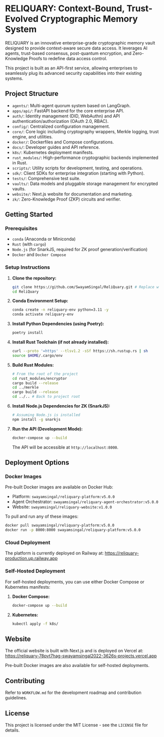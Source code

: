 # RELIQUARY: Context-Bound, Trust-Evolved Cryptographic Memory System

RELIQUARY is an innovative enterprise-grade cryptographic memory vault designed to provide context-aware secure data access. It leverages AI agents, trust-based consensus, post-quantum encryption, and Zero-Knowledge Proofs to redefine data access control.

This project is built as an API-first service, allowing enterprises to seamlessly plug its advanced security capabilities into their existing systems.

## Project Structure

- `agents/`: Multi-agent quorum system based on LangGraph.
- `apps/api/`: FastAPI backend for the core enterprise API.
- `auth/`: Identity management (DID, WebAuthn) and API authentication/authorization (OAuth 2.0, RBAC).
- `config/`: Centralized configuration management.
- `core/`: Core logic including cryptography wrappers, Merkle logging, trust engine, and utilities.
- `docker/`: Dockerfiles and Compose configurations.
- `docs/`: Developer guides and API reference.
- `k8s/`: Kubernetes deployment manifests.
- `rust_modules/`: High-performance cryptographic backends implemented in Rust.
- `scripts/`: Utility scripts for development, testing, and operations.
- `sdk/`: Client SDKs for enterprise integration (starting with Python).
- `tests/`: Comprehensive test suite.
- `vaults/`: Data models and pluggable storage management for encrypted vaults.
- `website/`: Next.js website for documentation and marketing.
- `zk/`: Zero-Knowledge Proof (ZKP) circuits and verifier.

## Getting Started

### Prerequisites

- `conda` (Anaconda or Miniconda)
- `Rust` (with `cargo`)
- `Node.js` (for SnarkJS, required for ZK proof generation/verification)
- `Docker` and `Docker Compose`

### Setup Instructions

1.  **Clone the repository:**

    ```bash
    git clone https://github.com/SwayamSingal/ReliQuary.git # Replace with your actual repo URL
    cd ReliQuary
    ```

2.  **Conda Environment Setup:**

    ```bash
    conda create -n reliquary-env python=3.11 -y
    conda activate reliquary-env
    ```

3.  **Install Python Dependencies (using Poetry):**

    ```bash
    poetry install
    ```

4.  **Install Rust Toolchain (if not already installed):**

    ```bash
    curl --proto '=https' --tlsv1.2 -sSf https://sh.rustup.rs | sh
    source $HOME/.cargo/env
    ```

5.  **Build Rust Modules:**

    ```bash
    # From the root of the project
    cd rust_modules/encryptor
    cargo build --release
    cd ../merkle
    cargo build --release
    cd ../.. # Back to project root
    ```

6.  **Install Node.js Dependencies for ZK (SnarkJS):**

    ```bash
    # Assuming Node.js is installed
    npm install -g snarkjs
    ```

7.  **Run the API (Development Mode):**
    ```bash
    docker-compose up --build
    ```
    The API will be accessible at `http://localhost:8000`.

## Deployment Options

### Docker Images

Pre-built Docker images are available on Docker Hub:

- Platform: `swayamsingal/reliquary-platform:v5.0.0`
- Agent Orchestrator: `swayamsingal/reliquary-agent-orchestrator:v5.0.0`
- Website: `swayamsingal/reliquary-website:v1.0.0`

To pull and run any of these images:

```bash
docker pull swayamsingal/reliquary-platform:v5.0.0
docker run -p 8000:8000 swayamsingal/reliquary-platform:v5.0.0
```

### Cloud Deployment

The platform is currently deployed on Railway at: https://reliquary-production.up.railway.app

### Self-Hosted Deployment

For self-hosted deployments, you can use either Docker Compose or Kubernetes manifests:

1. **Docker Compose:**

   ```bash
   docker-compose up --build
   ```

2. **Kubernetes:**
   ```bash
   kubectl apply -f k8s/
   ```

## Website

The official website is built with Next.js and is deployed on Vercel at: https://reliquary-78pvt7hag-swayamsingal2022-3626s-projects.vercel.app

Pre-built Docker images are also available for self-hosted deployments.

## Contributing

Refer to `WORKFLOW.md` for the development roadmap and contribution guidelines.

## License

This project is licensed under the MIT License - see the `LICENSE` file for details.

